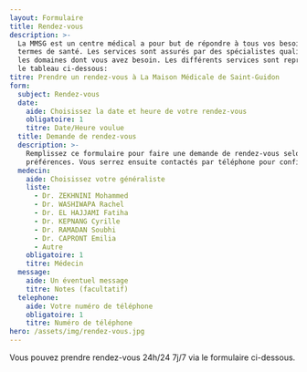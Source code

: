 ```yaml
---
layout: Formulaire
title: Rendez-vous
description: >-
  La MMSG est un centre médical a pour but de répondre à tous vos besoins en
  termes de santé. Les services sont assurés par des spécialistes qualifiés dans
  les domaines dont vous avez besoin. Les différents services sont repris dans
  le tableau ci-dessous:
titre: Prendre un rendez-vous à La Maison Médicale de Saint-Guidon
form:
  subject: Rendez-vous
  date:
    aide: Choisissez la date et heure de votre rendez-vous
    obligatoire: 1
    titre: Date/Heure voulue
  title: Demande de rendez-vous
  description: >-
    Remplissez ce formulaire pour faire une demande de rendez-vous selon vos
    préférences. Vous serrez ensuite contactés par téléphone pour confirmation.
  medecin:
    aide: Choisissez votre généraliste
    liste:
      - Dr. ZEKHNINI Mohammed
      - Dr. WASHIWAPA Rachel
      - Dr. EL HAJJAMI Fatiha
      - Dr. KEPNANG Cyrille
      - Dr. RAMADAN Soubhi
      - Dr. CAPRONT Emilia
      - Autre
    obligatoire: 1
    titre: Médecin
  message:
    aide: Un éventuel message
    titre: Notes (facultatif)
  telephone:
    aide: Votre numéro de téléphone
    obligatoire: 1
    titre: Numéro de téléphone
hero: /assets/img/rendez-vous.jpg
---
```


Vous pouvez prendre rendez-vous 24h/24 7j/7 via le formulaire ci-dessous.
